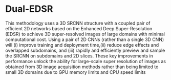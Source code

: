 # Dual-EDSR

This methodology uses a 3D SRCNN structure with a coupled pair of efficient 2D networks based on the Enhanced Deep Super-Resolution (EDSR) to achieve 3D super-resolved images of large domains with minimal computational cost. Using a pair of 2D CNNs (rather than a single 3D CNN) will (i) improve training and deployment time,(ii) reduce edge effects and overlapped subdomains, and (iii) rapidly and efficiently preview and sample the SRCNN on subdomains and 2D slices. These key improvements in performance unlock the ability for large-scale super resolution of images as obtained from 3D image acquisition methods rather than being limited to small 3D domains due to GPU memory limits and CPU speed limits 
